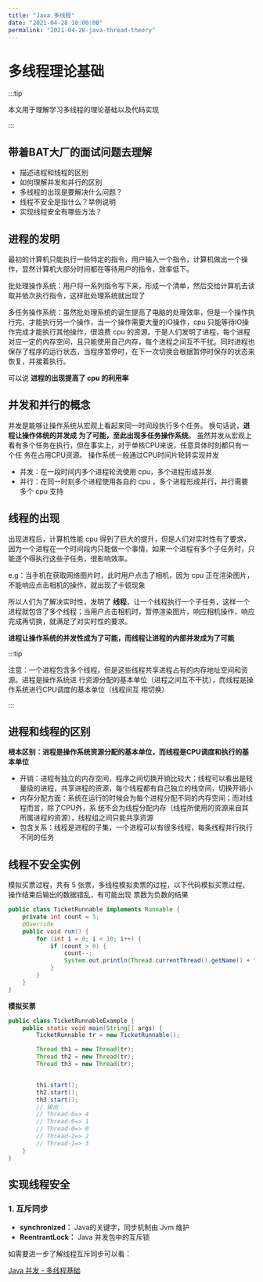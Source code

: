 ```yaml
---
title: "Java 多线程"
date: "2021-04-28 10:00:00"
permalink: "2021-04-28-java-thread-theory"
---
```


# 多线程理论基础

:::tip

本文用于理解学习多线程的理论基础以及代码实现

:::

## 带着BAT大厂的面试问题去理解

- 描述进程和线程的区别
- 如何理解并发和并行的区别
- 多线程的出现是要解决什么问题？
- 线程不安全是指什么？举例说明
- 实现线程安全有哪些方法？

## 进程的发明

最初的计算机只能执行一些特定的指令，用户输入一个指令，计算机做出一个操作，显然计算机大部分时间都在等待用户的指令，效率低下。

批处理操作系统：用户将一系列指令写下来，形成一个清单，然后交给计算机去读取并依次执行指令，这样批处理系统就出现了

多任务操作系统：虽然批处理系统的诞生提高了电脑的处理效率，但是一个操作执行完，才能执行另一个操作，当一个操作需要大量的IO操作，cpu 只能等待IO操作完成才能执行其他操作，很浪费 cpu 的资源。于是人们发明了进程，每个进程对应一定的内存空间，且只能使用自己内存，每个进程之间互不干扰。同时进程也保存了程序的运行状态，当程序暂停时，在下一次切换会根据暂停时保存的状态来恢复，并接着执行。

可以说 **进程的出现提高了 cpu 的利用率**

## 并发和并行的概念

并发是能够让操作系统从宏观上看起来同一时间段执行多个任务。 换句话说，**进程让操作体统的并发成**
**为了可能，至此出现多任务操作系统**。
虽然并发从宏观上看有多个任务在执行，但在事实上，对于单核CPU来说，任意具体时刻都只有一个任
务在占用CPU资源。
操作系统一般通过CPU时间片轮转实现并发

- 并发：在一段时间内多个进程轮流使用 cpu，多个进程形成并发
- 并行：在同一时刻多个进程使用各自的 cpu ，多个进程形成并行，并行需要多个 cpu 支持

## 线程的出现

出现进程后，计算机性能 cpu 得到了巨大的提升，但是人们对实时性有了要求，因为一个进程在一个时间段内只能做一个事情，如果一个进程有多个子任务时，只能逐个得执行这些子任务，很影响效率。

e.g：当手机在获取网络图片时，此时用户点击了相机，因为 cpu 正在渲染图片，不能响应点击相机的操作，就出现了卡顿现象

所以人们为了解决实时性，发明了 **线程**，让一个线程执行一个子任务，这样一个进程就包含了多个线程；当用户点击相机时，暂停渲染图片，响应相机操作，响应完成再切换，就满足了对实时性的要求。

**进程让操作系统的并发性成为了可能，而线程让进程的内部并发成为了可能**

:::tip

注意：一个进程包含多个线程，但是这些线程共享进程占有的内存地址空间和资源。进程是操作系统进
行资源分配的基本单位（进程之间互不干扰），而线程是操作系统进行CPU调度的基本单位（线程间互
相切换）

:::

## 进程和线程的区别

**根本区别：进程是操作系统资源分配的基本单位，而线程是CPU调度和执行的基本单位**

- 开销：进程有独立的内存空间，程序之间切换开销比较大；线程可以看出是轻量级的进程，共享进程的资源，每个线程都有自己独立的栈空间，切换开销小
- 内存分配方面：系统在运行的时候会为每个进程分配不同的内存空间；而对线程而言，除了CPU外，系
  统不会为线程分配内存（线程所使用的资源来自其所属进程的资源），线程组之间只能共享资源
- 包含关系：线程是进程的子集，一个进程可以有很多线程，每条线程并行执行不同的任务



## 线程不安全实例

模拟买票过程，共有 5 张票，多线程模拟卖票的过程，以下代码模拟买票过程，操作结束后输出的数据错乱，有可能出现 票数为负数的结果

```java
public class TicketRunnable implements Runnable {
    private int count = 5;
    @Override
    public void run() {
        for (int i = 0; i < 10; i++) {
            if (count > 0) {
                count--;
                System.out.println(Thread.currentThread().getName() + "=> " + count);
            }
        }
    }
}
```

**模拟买票**

```java
public class TicketRunnableExample {
    public static void main(String[] args) {
        TicketRunnable tr = new TicketRunnable();

        Thread th1 = new Thread(tr);
        Thread th2 = new Thread(tr);
        Thread th3 = new Thread(tr);


        th1.start();
        th2.start();
        th3.start();
        // 输出：
        // Thread-0=> 4
		// Thread-0=> 1
		// Thread-0=> 0
		// Thread-2=> 2
		// Thread-1=> 3
    }
}
```



## 实现线程安全

### 1. 互斥同步

- **synchronized：** Java的关键字，同步机制由 Jvm 维护
- **ReentrantLock：** Java 并发包中的互斥锁

如需要进一步了解线程互斥同步可以看：

[Java 并发 - 多线程基础](/passages/2021-05-04-java-thread-basic.html#线程互斥同步)

